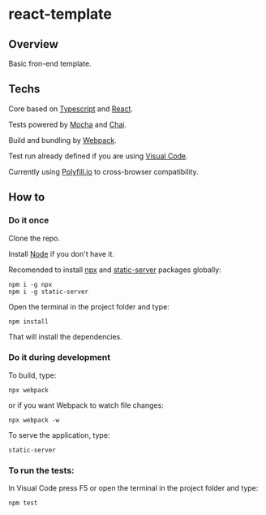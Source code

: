 # react-template

## Overview

Basic fron-end template. 

## Techs

Core based on [Typescript](https://www.typescriptlang.org/) and [React](https://reactjs.org/).

Tests powered by [Mocha](https://mochajs.org/) and [Chai](https://www.chaijs.com/).

Build and bundling by [Webpack](https://webpack.js.org/).

Test run already defined if you are using [Visual Code](https://code.visualstudio.com/download).

Currently using [Polyfill.io](https://polyfill.io/v2/docs/) to cross-browser compatibility.

## How to

### Do it once
Clone the repo.

Install [Node](https://nodejs.org) if you don't have it.

Recomended to install [npx](https://www.npmjs.com/package/npx) and [static-server](https://www.npmjs.com/package/static-server) packages globally:
```
npm i -g npx
npm i -g static-server
```

Open the terminal in the project folder and type:
```
npm install
```
That will install the dependencies. 

### Do it during development

To build, type:

```
npx webpack
```
or if you want Webpack to watch file changes:
```
npx webpack -w
```

To serve the application, type:
```
static-server
```


### To run the tests:

In Visual Code press F5 or open the terminal in the project folder and type:
```
npm test
```